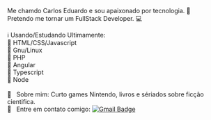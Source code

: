 Me chamdo Carlos Eduardo e sou apaixonado por tecnologia. :heartbeat: <br>
Pretendo me tornar um FullStack Developer. :computer:

:information_source: Usando/Estudando Ultimamente: <br>
:small_blue_diamond: HTML/CSS/Javascript <br>
:small_blue_diamond: Gnu/Linux <br>
:small_blue_diamond: PHP <br>
:small_blue_diamond: Angular <br>
:small_blue_diamond: Typescript <br>
:small_blue_diamond: Node <br>
 <br/> 💬  &nbsp; Sobre mim: Curto games Nintendo, livros e sériados sobre ficção cientifica.
 <br/> :email: &nbsp; Entre em contato comigo:
[![Gmail Badge](https://img.shields.io/badge/-c.eduardosouzacabral@gmail.com-c14438?style=flat-square&logo=Gmail&logoColor=white&link=mailto:c.eduardosouzacabral@gmail.com)](mailto:c.eduardosouzacabral@gmail.com)
